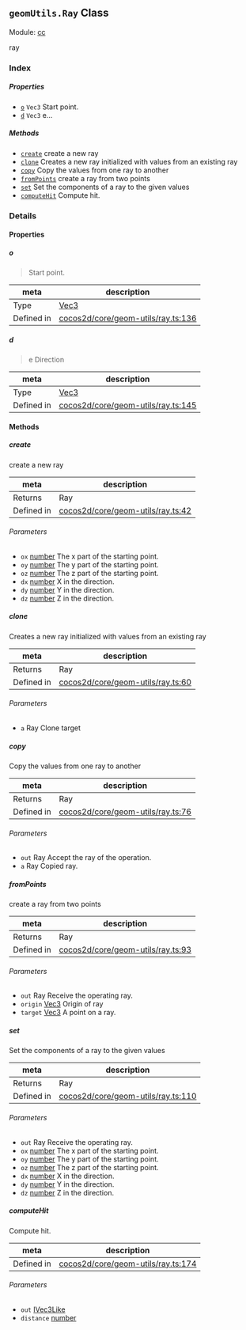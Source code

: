 ## `geomUtils.Ray` Class



Module: [cc](../modules/cc.md)


ray



### Index

##### Properties

  - [`o`](#o) `Vec3` Start point.
  - [`d`](#d) `Vec3` e...



##### Methods

  - [`create`](#create) create a new ray
  - [`clone`](#clone) Creates a new ray initialized with values from an existing ray
  - [`copy`](#copy) Copy the values from one ray to another
  - [`fromPoints`](#frompoints) create a ray from two points
  - [`set`](#set) Set the components of a ray to the given values
  - [`computeHit`](#computehit) Compute hit.



### Details


#### Properties


##### o

> Start point.

| meta | description |
|------|-------------|
| Type | <a href="../classes/Vec3.html" class="crosslink">Vec3</a> |
| Defined in | [cocos2d/core/geom-utils/ray.ts:136](https://github.com/cocos-creator/engine/blob/f120e67a8e229233f15e46cc51536723de44fd94/cocos2d/core/geom-utils/ray.ts#L136) |



##### d

> e
Direction

| meta | description |
|------|-------------|
| Type | <a href="../classes/Vec3.html" class="crosslink">Vec3</a> |
| Defined in | [cocos2d/core/geom-utils/ray.ts:145](https://github.com/cocos-creator/engine/blob/f120e67a8e229233f15e46cc51536723de44fd94/cocos2d/core/geom-utils/ray.ts#L145) |






<!-- Method Block -->
#### Methods


##### create

create a new ray

| meta | description |
|------|-------------|
| Returns | Ray 
| Defined in | [cocos2d/core/geom-utils/ray.ts:42](https://github.com/cocos-creator/engine/blob/f120e67a8e229233f15e46cc51536723de44fd94/cocos2d/core/geom-utils/ray.ts#L42) |

###### Parameters
- `ox` <a href="https://developer.mozilla.org/en/JavaScript/Reference/Global_Objects/Number" class="crosslink external" target="_blank">number</a> The x part of the starting point.
- `oy` <a href="https://developer.mozilla.org/en/JavaScript/Reference/Global_Objects/Number" class="crosslink external" target="_blank">number</a> The y part of the starting point.
- `oz` <a href="https://developer.mozilla.org/en/JavaScript/Reference/Global_Objects/Number" class="crosslink external" target="_blank">number</a> The z part of the starting point.
- `dx` <a href="https://developer.mozilla.org/en/JavaScript/Reference/Global_Objects/Number" class="crosslink external" target="_blank">number</a> X in the direction.
- `dy` <a href="https://developer.mozilla.org/en/JavaScript/Reference/Global_Objects/Number" class="crosslink external" target="_blank">number</a> Y in the direction.
- `dz` <a href="https://developer.mozilla.org/en/JavaScript/Reference/Global_Objects/Number" class="crosslink external" target="_blank">number</a> Z in the direction.


##### clone

Creates a new ray initialized with values from an existing ray

| meta | description |
|------|-------------|
| Returns | Ray 
| Defined in | [cocos2d/core/geom-utils/ray.ts:60](https://github.com/cocos-creator/engine/blob/f120e67a8e229233f15e46cc51536723de44fd94/cocos2d/core/geom-utils/ray.ts#L60) |

###### Parameters
- `a` Ray Clone target


##### copy

Copy the values from one ray to another

| meta | description |
|------|-------------|
| Returns | Ray 
| Defined in | [cocos2d/core/geom-utils/ray.ts:76](https://github.com/cocos-creator/engine/blob/f120e67a8e229233f15e46cc51536723de44fd94/cocos2d/core/geom-utils/ray.ts#L76) |

###### Parameters
- `out` Ray Accept the ray of the operation.
- `a` Ray Copied ray.


##### fromPoints

create a ray from two points

| meta | description |
|------|-------------|
| Returns | Ray 
| Defined in | [cocos2d/core/geom-utils/ray.ts:93](https://github.com/cocos-creator/engine/blob/f120e67a8e229233f15e46cc51536723de44fd94/cocos2d/core/geom-utils/ray.ts#L93) |

###### Parameters
- `out` Ray Receive the operating ray.
- `origin` <a href="../classes/Vec3.html" class="crosslink">Vec3</a> Origin of ray
- `target` <a href="../classes/Vec3.html" class="crosslink">Vec3</a> A point on a ray.


##### set

Set the components of a ray to the given values

| meta | description |
|------|-------------|
| Returns | Ray 
| Defined in | [cocos2d/core/geom-utils/ray.ts:110](https://github.com/cocos-creator/engine/blob/f120e67a8e229233f15e46cc51536723de44fd94/cocos2d/core/geom-utils/ray.ts#L110) |

###### Parameters
- `out` Ray Receive the operating ray.
- `ox` <a href="https://developer.mozilla.org/en/JavaScript/Reference/Global_Objects/Number" class="crosslink external" target="_blank">number</a> The x part of the starting point.
- `oy` <a href="https://developer.mozilla.org/en/JavaScript/Reference/Global_Objects/Number" class="crosslink external" target="_blank">number</a> The y part of the starting point.
- `oz` <a href="https://developer.mozilla.org/en/JavaScript/Reference/Global_Objects/Number" class="crosslink external" target="_blank">number</a> The z part of the starting point.
- `dx` <a href="https://developer.mozilla.org/en/JavaScript/Reference/Global_Objects/Number" class="crosslink external" target="_blank">number</a> X in the direction.
- `dy` <a href="https://developer.mozilla.org/en/JavaScript/Reference/Global_Objects/Number" class="crosslink external" target="_blank">number</a> Y in the direction.
- `dz` <a href="https://developer.mozilla.org/en/JavaScript/Reference/Global_Objects/Number" class="crosslink external" target="_blank">number</a> Z in the direction.


##### computeHit

Compute hit.

| meta | description |
|------|-------------|
| Defined in | [cocos2d/core/geom-utils/ray.ts:174](https://github.com/cocos-creator/engine/blob/f120e67a8e229233f15e46cc51536723de44fd94/cocos2d/core/geom-utils/ray.ts#L174) |

###### Parameters
- `out` <a href="../classes/IVec3Like.html" class="crosslink">IVec3Like</a> 
- `distance` <a href="https://developer.mozilla.org/en/JavaScript/Reference/Global_Objects/Number" class="crosslink external" target="_blank">number</a> 



